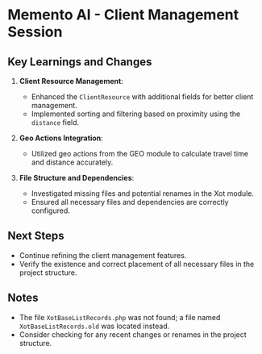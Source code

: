 # Memento AI - Client Management Session

## Key Learnings and Changes

1. **Client Resource Management**:
   - Enhanced the `ClientResource` with additional fields for better client management.
   - Implemented sorting and filtering based on proximity using the `distance` field.

2. **Geo Actions Integration**:
   - Utilized geo actions from the GEO module to calculate travel time and distance accurately.

3. **File Structure and Dependencies**:
   - Investigated missing files and potential renames in the Xot module.
   - Ensured all necessary files and dependencies are correctly configured.

## Next Steps

- Continue refining the client management features.
- Verify the existence and correct placement of all necessary files in the project structure.

## Notes

- The file `XotBaseListRecords.php` was not found; a file named `XotBaseListRecords.old` was located instead.
- Consider checking for any recent changes or renames in the project structure.
